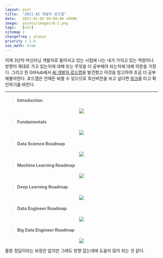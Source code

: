 ```yaml
---
layout: post
title:  "2021 AI 개발자 로드맵"
date:   2021-01-03 09:00:00 +0300
image:  assets/images/0-2.png
tags:   [etc]
sitemap :
changefreq : always
priority : 1.0
use_math: true
---
```



이제 3년차 머신러닝 개발자로 들어서고 있는 시점에 나는 내가 가지고 있는 역량이나 방향이 제대로 가고 있는지에 대해 또는 무엇을 더 공부해야 되는지에 대해 의문을 가졌다. 그리고 한 GitHub에서 [AI 개발자 로드맵](https://github.com/AMAI-GmbH/AI-Expert-Roadmap/)을 발견했고 이것을 참고하여 조금 더 공부해볼까한다. 로드맵은 언제든 바뀔 수 있으므로 최신버전을 보고 싶다면 [링크](https://github.com/AMAI-GmbH/AI-Expert-Roadmap/)를 타고 확인하기를 바란다.

----------

> #### Introduction

<p align="center">
      <img src="../assets/images/intro.svg"/>
</p>


> #### Fundamentals

<p align="center">
      <img src="../assets/images/fundamentals.svg"/>
</p>

> #### Data Science Roadmap

<p align="center">
      <img src="../assets/images/datascience.svg"/>
</p>

> #### Machine Learning Roadmap

<p align="center">
      <img src="../assets/images/machine_learning.svg"/>
</p>


> #### Deep Learning Roadmap

<p align="center">
      <img src="../assets/images/deep_learning.svg"/>
</p>

> #### Data Engineer Roadmap

<p align="center">
      <img src="../assets/images/data_engineer.svg"/>
</p>

> #### Big Data Engineer Roadmap

<p align="center">
      <img src="../assets/images/big_data_engineer.svg"/>
</p>


물론 정답이라는 보장은 없지만 그래도 방향 잡는데에 도움이 많이 되는 것 같다. 